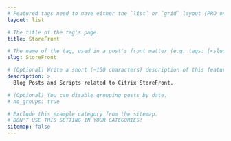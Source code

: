 ```yaml
---
# Featured tags need to have either the `list` or `grid` layout (PRO only).
layout: list

# The title of the tag's page.
title: StoreFront

# The name of the tag, used in a post's front matter (e.g. tags: [<slug>]).
slug: StoreFront

# (Optional) Write a short (~150 characters) description of this featured tag.
description: >
  Blog Posts and Scripts related to Citrix StoreFront.

# (Optional) You can disable grouping posts by date.
# no_groups: true

# Exclude this example category from the sitemap.
# DON'T USE THIS SETTING IN YOUR CATEGORIES!
sitemap: false
---
```

